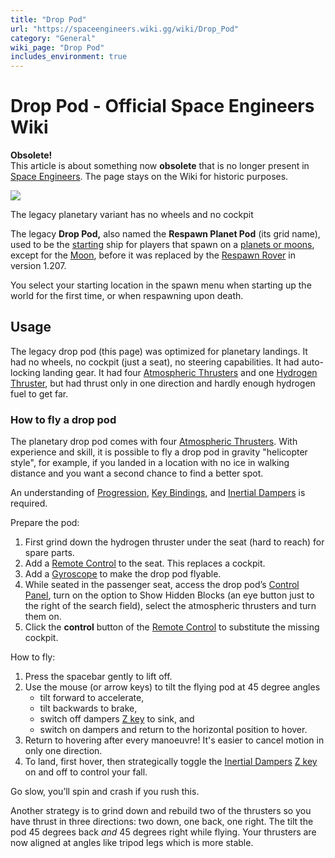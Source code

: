 ```yaml
---
title: "Drop Pod"
url: "https://spaceengineers.wiki.gg/wiki/Drop_Pod"
category: "General"
wiki_page: "Drop Pod"
includes_environment: true
---
```


# Drop Pod - Official Space Engineers Wiki

**Obsolete!**  
This article is about something now **obsolete** that is no longer present in [Space Engineers](https://spaceengineers.wiki.gg/wiki/Space_Engineers "Space Engineers"). The page stays on the Wiki for historic purposes.

[![](https://spaceengineers.wiki.gg/images/Respawn_pod_1.png?44d11a)](https://spaceengineers.wiki.gg/wiki/File:Respawn_pod_1.png)

The legacy planetary variant has no wheels and no cockpit

The legacy **Drop Pod,** also named the **Respawn Planet Pod** (its grid name), used to be the [starting](https://spaceengineers.wiki.gg/wiki/New_game "New game") ship for players that spawn on a [planets or moons](https://spaceengineers.wiki.gg/wiki/Planets "Planets"), except for the [Moon](https://spaceengineers.wiki.gg/wiki/Moon "Moon"), before it was replaced by the [Respawn Rover](https://spaceengineers.wiki.gg/wiki/Respawn_Rover "Respawn Rover") in version 1.207.

You select your starting location in the spawn menu when starting up the world for the first time, or when respawning upon death.

## Usage

The legacy drop pod (this page) was optimized for planetary landings. It had no wheels, no cockpit (just a seat), no steering capabilities. It had auto-locking landing gear. It had four [Atmospheric Thrusters](https://spaceengineers.wiki.gg/wiki/Atmospheric_Thruster "Atmospheric Thruster") and one [Hydrogen Thruster](https://spaceengineers.wiki.gg/wiki/Hydrogen_Thruster "Hydrogen Thruster"), but had thrust only in one direction and hardly enough hydrogen fuel to get far.

### How to fly a drop pod

The planetary drop pod comes with four [Atmospheric Thrusters](https://spaceengineers.wiki.gg/wiki/Atmospheric_Thruster "Atmospheric Thruster"). With experience and skill, it is possible to fly a drop pod in gravity "helicopter style", for example, if you landed in a location with no ice in walking distance and you want a second chance to find a better spot.

An understanding of [Progression](https://spaceengineers.wiki.gg/wiki/Progression "Progression"), [Key Bindings](https://spaceengineers.wiki.gg/wiki/Key_Bindings "Key Bindings"), and [Inertial Dampers](https://spaceengineers.wiki.gg/wiki/Inertial_Dampers "Inertial Dampers") is required.

Prepare the pod:

1.  First grind down the hydrogen thruster under the seat (hard to reach) for spare parts.
2.  Add a [Remote Control](https://spaceengineers.wiki.gg/wiki/Remote_Control "Remote Control") to the seat. This replaces a cockpit.
3.  Add a [Gyroscope](https://spaceengineers.wiki.gg/wiki/Gyroscope "Gyroscope") to make the drop pod flyable.
4.  While seated in the passenger seat, access the drop pod’s [Control Panel](https://spaceengineers.wiki.gg/wiki/Control_Panel_Screen "Control Panel Screen"), turn on the option to Show Hidden Blocks (an eye button just to the right of the search field), select the atmospheric thrusters and turn them on.
5.  Click the **control** button of the [Remote Control](https://spaceengineers.wiki.gg/wiki/Remote_Control "Remote Control") to substitute the missing cockpit.

How to fly:

1.  Press the spacebar gently to lift off.
2.  Use the mouse (or arrow keys) to tilt the flying pod at 45 degree angles
    *   tilt forward to accelerate,
    *   tilt backwards to brake,
    *   switch off dampers [Z key](https://spaceengineers.wiki.gg/wiki/Key_Bindings "Key Bindings") to sink, and
    *   switch on dampers and return to the horizontal position to hover.
3.  Return to hovering after every manoeuvre! It's easier to cancel motion in only one direction.
4.  To land, first hover, then strategically toggle the [Inertial Dampers](https://spaceengineers.wiki.gg/wiki/Inertial_Dampers "Inertial Dampers") [Z key](https://spaceengineers.wiki.gg/wiki/Key_Bindings "Key Bindings") on and off to control your fall.

Go slow, you’ll spin and crash if you rush this.

Another strategy is to grind down and rebuild two of the thrusters so you have thrust in three directions: two down, one back, one right. The tilt the pod 45 degrees back _and_ 45 degrees right while flying. Your thrusters are now aligned at angles like tripod legs which is more stable.